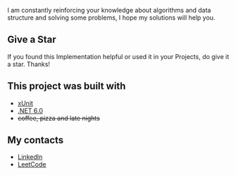 I am constantly reinforcing your knowledge about algorithms and data structure and solving some problems, I hope my solutions will help you.

## Give a Star 
If you found this Implementation helpful or used it in your Projects, do give it a star. Thanks!

## This project was built with
* [xUnit](https://xunit.net/)
* [.NET 6.0](https://dotnet.microsoft.com/en-us/download/dotnet/6.0)
* ~~coffee, pizza and late nights~~

## My contacts
* [LinkedIn](https://www.linkedin.com/in/henry-saldanha-3b930b98/)
* [LeetCode](https://leetcode.com/user5265z/)